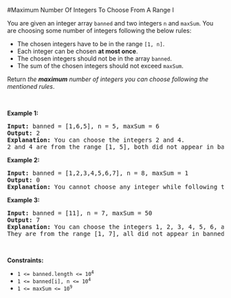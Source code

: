 #Maximum Number Of Integers To Choose From A Range I
<p>You are given an integer array <code>banned</code> and two integers <code>n</code> and <code>maxSum</code>. You are choosing some number of integers following the below rules:</p>
<ul>
<li>The chosen integers have to be in the range <code>[1, n]</code>.</li>
<li>Each integer can be chosen <strong>at most once</strong>.</li>
<li>The chosen integers should not be in the array <code>banned</code>.</li>
<li>The sum of the chosen integers should not exceed <code>maxSum</code>.</li>
</ul>
<p>Return <em>the <strong>maximum</strong> number of integers you can choose following the mentioned rules</em>.</p>
<p> </p>
<p><strong class="example">Example 1:</strong></p>
<pre><strong>Input:</strong> banned = [1,6,5], n = 5, maxSum = 6
<strong>Output:</strong> 2
<strong>Explanation:</strong> You can choose the integers 2 and 4.
2 and 4 are from the range [1, 5], both did not appear in banned, and their sum is 6, which did not exceed maxSum.
</pre>
<p><strong class="example">Example 2:</strong></p>
<pre><strong>Input:</strong> banned = [1,2,3,4,5,6,7], n = 8, maxSum = 1
<strong>Output:</strong> 0
<strong>Explanation:</strong> You cannot choose any integer while following the mentioned conditions.
</pre>
<p><strong class="example">Example 3:</strong></p>
<pre><strong>Input:</strong> banned = [11], n = 7, maxSum = 50
<strong>Output:</strong> 7
<strong>Explanation:</strong> You can choose the integers 1, 2, 3, 4, 5, 6, and 7.
They are from the range [1, 7], all did not appear in banned, and their sum is 28, which did not exceed maxSum.
</pre>
<p> </p>
<p><strong>Constraints:</strong></p>
<ul>
<li><code>1 &lt;= banned.length &lt;= 10<sup>4</sup></code></li>
<li><code>1 &lt;= banned[i], n &lt;= 10<sup>4</sup></code></li>
<li><code>1 &lt;= maxSum &lt;= 10<sup>9</sup></code></li>
</ul>
